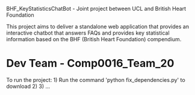 BHF_KeyStatisticsChatBot - Joint project between UCL and British Heart Foundation


This project aims to deliver a standalone web application that provides an interactive chatbot that 
answers FAQs and provides key statistical information based on the BHF (British Heart Foundation) compendium.

# Dev Team - Comp0016_Team_20 


To run the project:
    1) Run the command 'python fix_dependencies.py' to download
    2)
    3)
    ...
